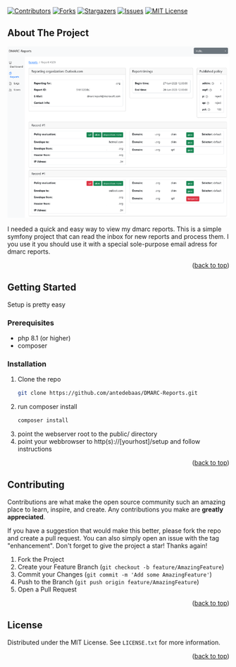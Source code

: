 <a name="readme-top"></a>

[![Contributors][contributors-shield]][contributors-url]
[![Forks][forks-shield]][forks-url]
[![Stargazers][stars-shield]][stars-url]
[![Issues][issues-shield]][issues-url]
[![MIT License][license-shield]][license-url]

<!-- ABOUT THE PROJECT -->
## About The Project

![DMARC-Reports][report-screenshot]

I needed a quick and easy way to view my dmarc reports.
This is a simple symfony project that can read the inbox for new reports and process them.
I you use it you should use it with a special sole-purpose email adress for dmarc reports.

<p align="right">(<a href="#readme-top">back to top</a>)</p>

<!-- GETTING STARTED -->
## Getting Started

Setup is pretty easy 

### Prerequisites

* php 8.1 (or higher)
* composer

### Installation

1. Clone the repo
   ```sh
   git clone https://github.com/antedebaas/DMARC-Reports.git
   ```
2. run composer install
   ```sh
   composer install
   ```
3. point the webserver root to the public/ directory
4. point your webbrowser to http(s)://[yourhost]/setup and follow instructions

<p align="right">(<a href="#readme-top">back to top</a>)</p>

<!-- CONTRIBUTING -->
## Contributing

Contributions are what make the open source community such an amazing place to learn, inspire, and create. Any contributions you make are **greatly appreciated**.

If you have a suggestion that would make this better, please fork the repo and create a pull request. You can also simply open an issue with the tag "enhancement".
Don't forget to give the project a star! Thanks again!

1. Fork the Project
2. Create your Feature Branch (`git checkout -b feature/AmazingFeature`)
3. Commit your Changes (`git commit -m 'Add some AmazingFeature'`)
4. Push to the Branch (`git push origin feature/AmazingFeature`)
5. Open a Pull Request

<p align="right">(<a href="#readme-top">back to top</a>)</p>

<!-- LICENSE -->
## License

Distributed under the MIT License. See `LICENSE.txt` for more information.

<p align="right">(<a href="#readme-top">back to top</a>)</p>

<!-- MARKDOWN LINKS & IMAGES -->
[contributors-shield]: https://img.shields.io/github/contributors/antedebaas/DMARC-Reports.svg?style=for-the-badge
[contributors-url]: https://github.com/antedebaas/DMARC-Reports/graphs/contributors
[forks-shield]: https://img.shields.io/github/forks/antedebaas/DMARC-Reports.svg?style=for-the-badge
[forks-url]: https://github.com/antedebaas/DMARC-Reports/network/members
[stars-shield]: https://img.shields.io/github/stars/antedebaas/DMARC-Reports.svg?style=for-the-badge
[stars-url]: https://github.com/antedebaas/DMARC-Reports/stargazers
[issues-shield]: https://img.shields.io/github/issues/antedebaas/DMARC-Reports.svg?style=for-the-badge
[issues-url]: https://github.com/antedebaas/DMARC-Reports/issues
[license-shield]: https://img.shields.io/github/license/antedebaas/DMARC-Reports.svg?style=for-the-badge
[license-url]: https://github.com/antedebaas/DMARC-Reports/blob/master/LICENSE.txt
[report-screenshot]: reportscreenshot.png